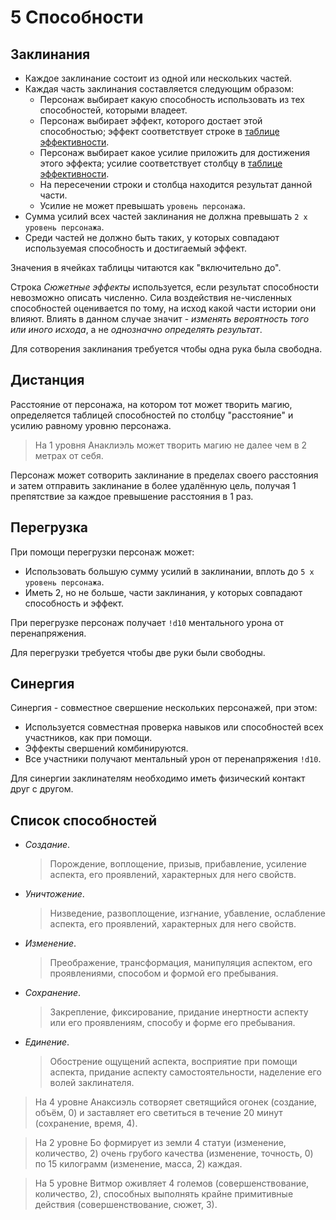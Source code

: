 # 5 Способности

## Заклинания

- Каждое заклинание состоит из одной или нескольких частей.
- Каждая часть заклинания составляется следующим образом:
  - Персонаж выбирает какую способность использовать из тех способностей, которыми владеет.
  - Персонаж выбирает эффект, которого достает этой способностью;
    эффект соответствует строке в [таблице эффективности](../V_Приложения/2_Таблица_способностей.md).
  - Персонаж выбирает какое усилие приложить для достижения этого эффекта; 
    усилие соответствует столбцу в [таблице эффективности](../V_Приложения/2_Таблица_способностей.md).
  - На пересечении строки и столбца находится результат данной части.
  - Усилие не может превышать `уровень персонажа`.
- Сумма усилий всех частей заклинания не должна превышать `2 x уровень персонажа`.
- Среди частей не должно быть таких, у которых совпадают используемая способность и достигаемый эффект.

Значения в ячейках таблицы читаются как "включительно до".

Строка _Сюжетные эффекты_ используется, если результат способности невозможно описать численно.
Сила воздействия не-численных способностей оценивается по тому, на исход какой части истории они влияют.
Влиять в данном случае значит - _изменять вероятность того или иного исхода_, а не _однозначно определять результат_.

Для сотворения заклинания требуется чтобы одна рука была свободна.

## Дистанция

Расстояние от персонажа, на котором тот может творить магию, 
определяется таблицей способностей по столбцу "расстояние" и усилию равному уровню персонажа.

>На 1 уровня Анаклиэль может творить магию не далее чем в 2 метрах от себя.

Персонаж может сотворить заклинание в пределах своего расстояния и затем отправить заклинание в более удалённую цель,
получая 1 препятствие за каждое превышение расстояния в 1 раз.

## Перегрузка

При помощи перегрузки персонаж может:
- Использовать большую сумму усилий в заклинании, вплоть до `5 х уровень персонажа`.
- Иметь 2, но не больше, части заклинания, у которых совпадают способность и эффект.

При перегрузке персонаж получает `!d10` ментального урона от перенапряжения.

Для перегрузки требуется чтобы две руки были свободны.

## Синергия

Синергия - совместное свершение нескольких персонажей, при этом:
- Используется совместная проверка навыков или способностей всех участников, как при помощи.
- Эффекты свершений комбинируются.
- Все участники получают ментальный урон от перенапряжения `!d10`.

Для синергии заклинателям необходимо иметь физический контакт друг с другом. 

## Список способностей

- _Создание_.
  >Порождение, воплощение, призыв, прибавление, усиление аспекта, его проявлений, характерных для него свойств.
- _Уничтожение_.
  >Низведение, развоплощение, изгнание, убавление, ослабление аспекта, его проявлений, характерных для него свойств.
- _Изменение_.
  >Преображение, трансформация, манипуляция аспектом, его проявлениями, способом и формой его пребывания.
- _Сохранение_.
  >Закрепление, фиксирование, придание инертности аспекту или его проявлениям, способу и форме его пребывания.
- _Единение_.
  >Обострение ощущений аспекта, восприятие при помощи аспекта, придание аспекту самостоятельности, наделение его волей заклинателя.

>На 4 уровне Анаксиэль сотворяет светящийся огонек (создание, объём, 0)
>и заставляет его светиться в течение 20 минут (сохранение, время, 4).

>На 2 уровне Бо формирует из земли 4 статуи (изменение, количество, 2)
>очень грубого качества (изменение, точность, 0)
>по 15 килограмм (изменение, масса, 2) каждая.

>На 5 уровне Витмор оживляет 4 големов (совершенствование, количество, 2),
>способных выполнять крайне примитивные действия (совершенствование, сюжет, 3).
